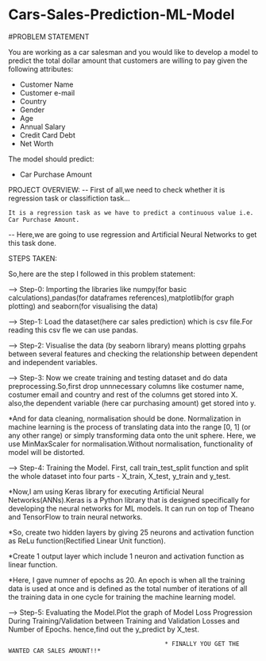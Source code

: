 # Cars-Sales-Prediction-ML-Model

#PROBLEM STATEMENT

You are working as a car salesman and you would like to develop a model to predict the total dollar amount that customers are willing to pay given the following attributes: 
- Customer Name
- Customer e-mail
- Country
- Gender
- Age
- Annual Salary 
- Credit Card Debt 
- Net Worth 

The model should predict: 
- Car Purchase Amount


PROJECT OVERVIEW:
-- First of all,we need to check whether it is regression task or classifiction task...
        
    It is a regression task as we have to predict a continuous value i.e. Car Purchase Amount.
-- Here,we are going to use regression and Artificial Neural Networks to get this task done.

STEPS TAKEN:

So,here are the step I followed in this problem statement:

--> Step-0: Importing the libraries like numpy(for basic calculations),pandas(for dataframes references),matplotlib(for graph plotting) and seaborn(for visualising the data)

--> Step-1: Load the dataset(here car sales prediction) which is csv file.For reading this csv fle we can use pandas.

--> Step-2: Visualise the data (by seaborn library) means plotting grpahs between several features and checking the relationship between dependent and independent variables.

--> Step-3: Now we create training and testing dataset and do data preprocessing.So,first drop unnnecessary columns like costumer name, costumer email and country and rest of the columns get stored into X. also,the dependent variable (here car purchasing amount) get stored into y.

*And for data cleaning, normalisation should be done. Normalization in machine learning is the process of translating data into the range [0, 1] (or any other       range) or simply transforming data onto the unit sphere. Here, we use MinMaxScaler for normalisation.Without normalisation, functionality of model will be          distorted.

--> Step-4: Training the Model. First, call train_test_split function and split the whole dataset into four parts - X_train, X_test, y_train and y_test.

*Now,I am using Keras library for executing Artificial Neural Networks(ANNs).Keras is a Python library that is designed specifically for developing the neural       networks for ML models. It can run on top of Theano and TensorFlow to train neural networks. 

*So, create two hidden layers by giving 25 neurons and activation function as ReLu function(Rectified Linear Unit function).

*Create 1 output layer which include 1 neuron and activation function as linear function.

*Here, I gave numner of epochs as 20. An epoch is when all the training data is used at once and is defined as the total number of iterations of all the training    data in one cycle for training the machine learning model. 

--> Step-5: Evaluating the Model.Plot the graph of Model Loss Progression During Training/Validation between Training and Validation Losses and Number of Epochs.
hence,find out the y_predict by X_test.


                                                * FINALLY YOU GET THE WANTED CAR SALES AMOUNT!!*
